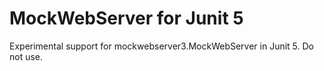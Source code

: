 MockWebServer for Junit 5
=========================

Experimental support for mockwebserver3.MockWebServer in Junit 5.
Do not use.